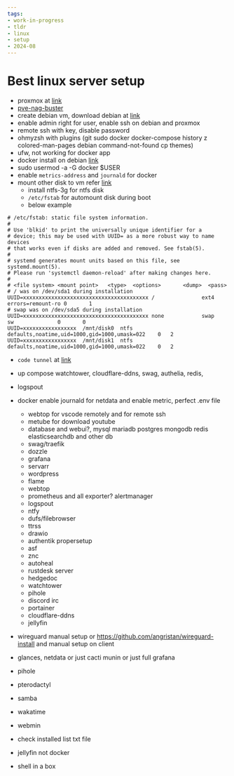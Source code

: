 ```yaml
---
tags:
- work-in-progress
- tldr
- linux
- setup
- 2024-08
---
```


# Best linux server setup

- proxmox at [link](https://www.proxmox.com/en/proxmox-virtual-environment/)
- [pve-nag-buster](https://github.com/foundObjects/pve-nag-buster/)
- create debian vm, download debian at [link](https://www.debian.org/distrib/)
- enable admin right for user, enable ssh on debian and proxmox
- remote ssh with key, disable password
- ohmyzsh with plugins (git sudo docker docker-compose history z colored-man-pages debian command-not-found cp themes)
- ufw, not working for docker app
- docker install on debian [link](https://docs.docker.com/engine/install/debian/)
- sudo usermod -a -G docker $USER
- enable `metrics-address` and `journald` for docker
- mount other disk to vm refer [link](https://pve.proxmox.com/wiki/Passthrough_Physical_Disk_to_Virtual_Machine_(VM))
  - install ntfs-3g for ntfs disk
  - `/etc/fstab` for automount disk during boot
  - below example

```fstab
# /etc/fstab: static file system information.
#
# Use 'blkid' to print the universally unique identifier for a
# device; this may be used with UUID= as a more robust way to name devices
# that works even if disks are added and removed. See fstab(5).
#
# systemd generates mount units based on this file, see systemd.mount(5).
# Please run 'systemctl daemon-reload' after making changes here.
#
# <file system> <mount point>   <type>  <options>       <dump>  <pass>
# / was on /dev/sda1 during installation
UUID=xxxxxxxxxxxxxxxxxxxxxxxxxxxxxxxxxxxxxxxx /               ext4    errors=remount-ro 0       1
# swap was on /dev/sda5 during installation
UUID=xxxxxxxxxxxxxxxxxxxxxxxxxxxxxxxxxxxxxxxx none            swap    sw              0       0
UUID=xxxxxxxxxxxxxxxxx	/mnt/disk0	ntfs	defaults,noatime,uid=1000,gid=1000,umask=022	0	2
UUID=xxxxxxxxxxxxxxxxx	/mnt/disk1	ntfs	defaults,noatime,uid=1000,gid=1000,umask=022	0	2
```

- `code tunnel` at [link](https://github.com/4mirul/notes/blob/ac3bbb164bcd7fc1991562d2d3f1837eb900bcb2/linux/vscode-tunnel.md)
- up compose watchtower, cloudflare-ddns, swag, authelia, redis, 
- logspout


- docker enable journald for netdata and enable metric, perfect .env file
  - webtop for vscode remotely and for remote ssh
  - metube for download youtube
  - database and webui?, mysql mariadb postgres mongodb redis elasticsearchdb and other db
  - swag/traefik
  - dozzle
  - grafana
  - servarr
  - wordpress
  - flame
  - webtop
  - prometheus and all exporter? alertmanager
  - logspout
  - ntfy
  - dufs/filebrowser
  - ttrss
  - drawio
  - authentik propersetup
  - asf
  - znc
  - autoheal
  - rustdesk server
  - hedgedoc
  - watchtower
  - pihole
  - discord irc
  - portainer
  - cloudflare-ddns
  - jellyfin
- wireguard manual setup or https://github.com/angristan/wireguard-install and manual setup on client
- glances, netdata or just cacti munin or just full grafana
- pihole
- pterodactyl
- samba
- wakatime
- webmin
- check installed list txt file
- jellyfin not docker
- shell in a box